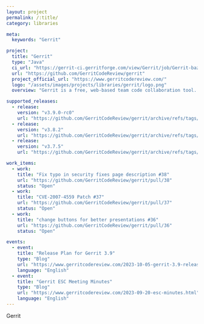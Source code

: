 ```yaml
---
layout: project
permalink: /:title/
category: libraries

meta:
  keywords: "Gerrit"

project:
  title: "Gerrit"
  type: "Java"
  ci_url: "https://gerrit-ci.gerritforge.com/view/Gerrit/job/Gerrit-bazel-master/"
  url: "https://github.com/GerritCodeReview/gerrit"
  project_official_url: "https://www.gerritcodereview.com/"
  logo: "/assets/images/projects/libraries/gerrit/logo.png"
  overview: "Gerrit is a free, web-based team code collaboration tool. Software developers in a team can review each other's modifications on their source code using a Web browser and approve or reject those changes. It integrates closely with Git, a distributed version control system."

supported_releases:
  - release:
    version: "v3.9.0-rc0"
    url: "https://github.com/GerritCodeReview/gerrit/archive/refs/tags/v3.9.0-rc0.tar.gz"
  - release:
    version: "v3.8.2"
    url: "https://github.com/GerritCodeReview/gerrit/archive/refs/tags/v3.8.2.tar.gz"
  - release:
    version: "v3.7.5"
    url: "https://github.com/GerritCodeReview/gerrit/archive/refs/tags/v3.7.5.tar.gz"

work_items:
  - work:
    title: "Fix typo in security fixes page description #38"
    url: "https://github.com/GerritCodeReview/gerrit/pull/38"
    status: "Open"
  - work:
    title: "CVE-2007-4559 Patch #37"
    url: "https://github.com/GerritCodeReview/gerrit/pull/37"
    status: "Open"
  - work:
    title: "change buttons for better presentations #36"
    url: "https://github.com/GerritCodeReview/gerrit/pull/36"
    status: "Open"

events:
  - event:
    title: "Release Plan for Gerrit 3.9"
    type: "Blog"
    url: "https://www.gerritcodereview.com/2023-10-05-gerrit-3.9-release-plan.html"
    language: "English"
  - event:
    title: "Gerrit ESC Meeting Minutes"
    type: "Blog"
    url: "https://www.gerritcodereview.com/2023-09-20-esc-minutes.html"
    language: "English"
---
```


<p>Gerrit</p>
